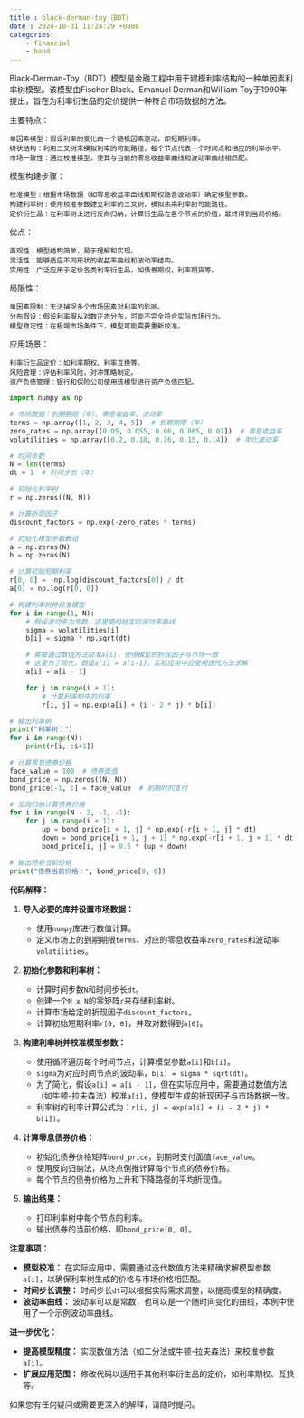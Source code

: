 ```yaml
---  
title : black-derman-toy（BDT）
date : 2024-10-31 11:24:29 +0800
categories: 
    - financial
    - bond
---
```


Black-Derman-Toy（BDT）模型是金融工程中用于建模利率结构的一种单因素利率树模型。该模型由Fischer Black、Emanuel Derman和William Toy于1990年提出，旨在为利率衍生品的定价提供一种符合市场数据的方法。

主要特点：

    单因素模型：假设利率的变化由一个随机因素驱动，即短期利率。
    树状结构：利用二叉树来模拟利率的可能路径，每个节点代表一个时间点和相应的利率水平。
    市场一致性：通过校准模型，使其与当前的零息收益率曲线和波动率曲线相匹配。

模型构建步骤：

    校准模型：根据市场数据（如零息收益率曲线和期权隐含波动率）确定模型参数。
    构建利率树：使用校准参数建立利率的二叉树，模拟未来利率的可能路径。
    定价衍生品：在利率树上进行反向归纳，计算衍生品在各个节点的价值，最终得到当前价格。

优点：

    直观性：模型结构简单，易于理解和实现。
    灵活性：能够适应不同形状的收益率曲线和波动率结构。
    实用性：广泛应用于定价各类利率衍生品，如债券期权、利率期货等。

局限性：

    单因素限制：无法捕捉多个市场因素对利率的影响。
    分布假设：假设利率服从对数正态分布，可能不完全符合实际市场行为。
    模型稳定性：在极端市场条件下，模型可能需要重新校准。

应用场景：

    利率衍生品定价：如利率期权、利率互换等。
    风险管理：评估利率风险，对冲策略制定。
    资产负债管理：银行和保险公司使用该模型进行资产负债匹配。

```py
import numpy as np

# 市场数据：到期期限（年）、零息收益率、波动率
terms = np.array([1, 2, 3, 4, 5])  # 到期期限（年）
zero_rates = np.array([0.05, 0.055, 0.06, 0.065, 0.07])  # 零息收益率
volatilities = np.array([0.2, 0.18, 0.16, 0.15, 0.14])  # 年化波动率

# 时间步数
N = len(terms)
dt = 1  # 时间步长（年）

# 初始化利率树
r = np.zeros((N, N))

# 计算折现因子
discount_factors = np.exp(-zero_rates * terms)

# 初始化模型参数数组
a = np.zeros(N)
b = np.zeros(N)

# 计算初始短期利率
r[0, 0] = -np.log(discount_factors[0]) / dt
a[0] = np.log(r[0, 0])

# 构建利率树并校准模型
for i in range(1, N):
    # 假设波动率为常数，这里使用给定的波动率曲线
    sigma = volatilities[i]
    b[i] = sigma * np.sqrt(dt)

    # 需要通过数值方法校准a[i]，使得模型的折现因子与市场一致
    # 这里为了简化，假设a[i] = a[i-1]，实际应用中应使用迭代方法求解
    a[i] = a[i - 1]

    for j in range(i + 1):
        # 计算利率树中的利率
        r[i, j] = np.exp(a[i] + (i - 2 * j) * b[i])

# 输出利率树
print("利率树：")
for i in range(N):
    print(r[i, :i+1])

# 计算零息债券价格
face_value = 100  # 债券面值
bond_price = np.zeros((N, N))
bond_price[-1, :] = face_value  # 到期时的支付

# 反向归纳计算债券价格
for i in range(N - 2, -1, -1):
    for j in range(i + 1):
        up = bond_price[i + 1, j] * np.exp(-r[i + 1, j] * dt)
        down = bond_price[i + 1, j + 1] * np.exp(-r[i + 1, j + 1] * dt)
        bond_price[i, j] = 0.5 * (up + down)

# 输出债券当前价格
print("债券当前价格：", bond_price[0, 0])
```

**代码解释：**

1. **导入必要的库并设置市场数据：**
   - 使用`numpy`库进行数值计算。
   - 定义市场上的到期期限`terms`、对应的零息收益率`zero_rates`和波动率`volatilities`。

2. **初始化参数和利率树：**
   - 计算时间步数`N`和时间步长`dt`。
   - 创建一个`N x N`的零矩阵`r`来存储利率树。
   - 计算市场给定的折现因子`discount_factors`。
   - 计算初始短期利率`r[0, 0]`，并取对数得到`a[0]`。

3. **构建利率树并校准模型参数：**
   - 使用循环遍历每个时间节点，计算模型参数`a[i]`和`b[i]`。
   - `sigma`为对应时间节点的波动率，`b[i] = sigma * sqrt(dt)`。
   - 为了简化，假设`a[i] = a[i - 1]`，但在实际应用中，需要通过数值方法（如牛顿-拉夫森法）校准`a[i]`，使模型生成的折现因子与市场数据一致。
   - 利率树的利率计算公式为：`r[i, j] = exp(a[i] + (i - 2 * j) * b[i])`。

4. **计算零息债券价格：**
   - 初始化债券价格矩阵`bond_price`，到期时支付面值`face_value`。
   - 使用反向归纳法，从终点倒推计算每个节点的债券价格。
   - 每个节点的债券价格为上升和下降路径的平均折现值。

5. **输出结果：**
   - 打印利率树中每个节点的利率。
   - 输出债券的当前价格，即`bond_price[0, 0]`。

**注意事项：**

- **模型校准：** 在实际应用中，需要通过迭代数值方法来精确求解模型参数`a[i]`，以确保利率树生成的价格与市场价格相匹配。
- **时间步长调整：** 时间步长`dt`可以根据实际需求调整，以提高模型的精确度。
- **波动率曲线：** 波动率可以是常数，也可以是一个随时间变化的曲线，本例中使用了一个示例波动率曲线。

**进一步优化：**

- **提高模型精度：** 实现数值方法（如二分法或牛顿-拉夫森法）来校准参数`a[i]`。
- **扩展应用范围：** 修改代码以适用于其他利率衍生品的定价，如利率期权、互换等。

如果您有任何疑问或需要更深入的解释，请随时提问。